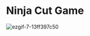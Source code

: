 
# Ninja Cut Game

![ezgif-7-13ff397c50](https://github.com/Oyase-shinobi/Ninja-cut-game/assets/56811611/3f11b590-70b9-446b-baba-7de5a0e701d8)
